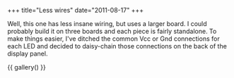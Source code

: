+++
title="Less wires"
date="2011-08-17"
+++

Well, this one has less insane wiring, but uses a larger board. I could probably build it on three boards and each piece is fairly standalone. To make things easier, I've ditched the common Vcc or Gnd connections for each LED and decided to daisy-chain those connections on the back of the display panel.

{{ gallery() }}
